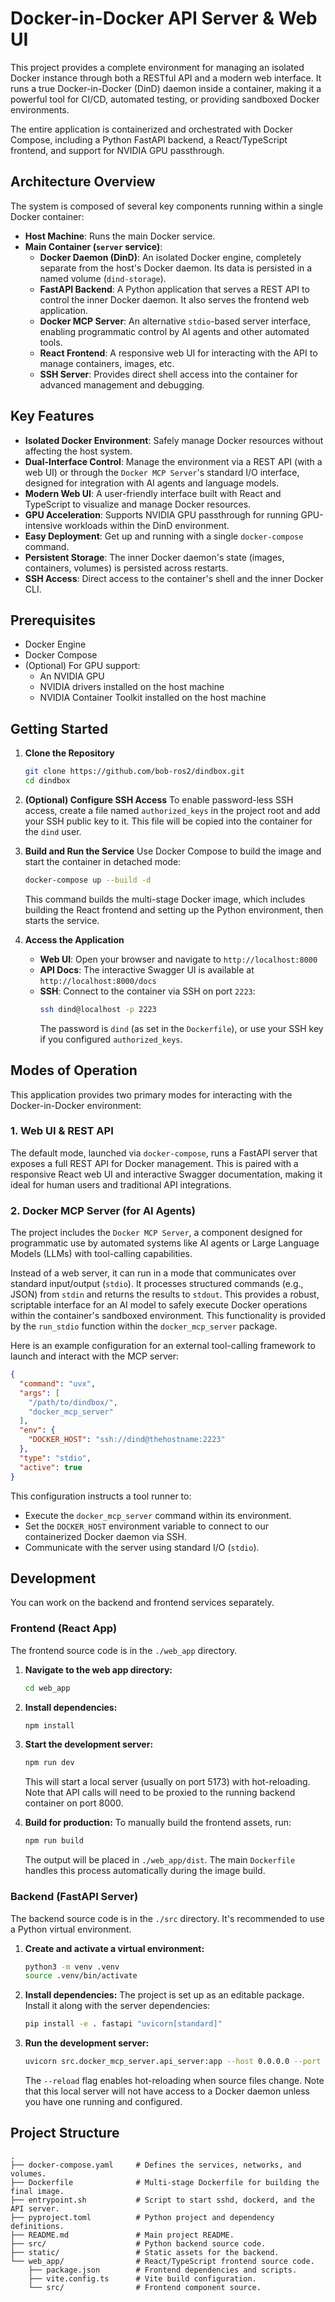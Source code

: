 # Docker-in-Docker API Server & Web UI

This project provides a complete environment for managing an isolated Docker instance through both a RESTful API and a modern web interface. It runs a true Docker-in-Docker (DinD) daemon inside a container, making it a powerful tool for CI/CD, automated testing, or providing sandboxed Docker environments.

The entire application is containerized and orchestrated with Docker Compose, including a Python FastAPI backend, a React/TypeScript frontend, and support for NVIDIA GPU passthrough.

## Architecture Overview

The system is composed of several key components running within a single Docker container:

-   **Host Machine**: Runs the main Docker service.
-   **Main Container (`server` service)**:
    -   **Docker Daemon (DinD)**: An isolated Docker engine, completely separate from the host's Docker daemon. Its data is persisted in a named volume (`dind-storage`).
    -   **FastAPI Backend**: A Python application that serves a REST API to control the inner Docker daemon. It also serves the frontend web application.
    -   **Docker MCP Server**: An alternative `stdio`-based server interface, enabling programmatic control by AI agents and other automated tools.
    -   **React Frontend**: A responsive web UI for interacting with the API to manage containers, images, etc.
    -   **SSH Server**: Provides direct shell access into the container for advanced management and debugging.

## Key Features

-   **Isolated Docker Environment**: Safely manage Docker resources without affecting the host system.
-   **Dual-Interface Control**: Manage the environment via a REST API (with a web UI) or through the `Docker MCP Server`'s standard I/O interface, designed for integration with AI agents and language models.
-   **Modern Web UI**: A user-friendly interface built with React and TypeScript to visualize and manage Docker resources.
-   **GPU Acceleration**: Supports NVIDIA GPU passthrough for running GPU-intensive workloads within the DinD environment.
-   **Easy Deployment**: Get up and running with a single `docker-compose` command.
-   **Persistent Storage**: The inner Docker daemon's state (images, containers, volumes) is persisted across restarts.
-   **SSH Access**: Direct access to the container's shell and the inner Docker CLI.

## Prerequisites

-   Docker Engine
-   Docker Compose
-   (Optional) For GPU support:
    -   An NVIDIA GPU
    -   NVIDIA drivers installed on the host machine
    -   NVIDIA Container Toolkit installed on the host machine

## Getting Started

1.  **Clone the Repository**
    ```bash
    git clone https://github.com/bob-ros2/dindbox.git
    cd dindbox
    ```

2.  **(Optional) Configure SSH Access**
    To enable password-less SSH access, create a file named `authorized_keys` in the project root and add your SSH public key to it. This file will be copied into the container for the `dind` user.

3.  **Build and Run the Service**
    Use Docker Compose to build the image and start the container in detached mode:
    ```bash
    docker-compose up --build -d
    ```
    This command builds the multi-stage Docker image, which includes building the React frontend and setting up the Python environment, then starts the service.

4.  **Access the Application**
    -   **Web UI**: Open your browser and navigate to `http://localhost:8000`
    -   **API Docs**: The interactive Swagger UI is available at `http://localhost:8000/docs`
    -   **SSH**: Connect to the container via SSH on port `2223`:
        ```bash
        ssh dind@localhost -p 2223
        ```
        The password is `dind` (as set in the `Dockerfile`), or use your SSH key if you configured `authorized_keys`.

## Modes of Operation

This application provides two primary modes for interacting with the Docker-in-Docker environment:

### 1. Web UI & REST API

The default mode, launched via `docker-compose`, runs a FastAPI server that exposes a full REST API for Docker management. This is paired with a responsive React web UI and interactive Swagger documentation, making it ideal for human users and traditional API integrations.

### 2. Docker MCP Server (for AI Agents)

The project includes the `Docker MCP Server`, a component designed for programmatic use by automated systems like AI agents or Large Language Models (LLMs) with tool-calling capabilities.

Instead of a web server, it can run in a mode that communicates over standard input/output (`stdio`). It processes structured commands (e.g., JSON) from `stdin` and returns the results to `stdout`. This provides a robust, scriptable interface for an AI model to safely execute Docker operations within the container's sandboxed environment. This functionality is provided by the `run_stdio` function within the `docker_mcp_server` package.

Here is an example configuration for an external tool-calling framework to launch and interact with the MCP server:

```json
{
  "command": "uvx",
  "args": [
    "/path/to/dindbox/",
    "docker_mcp_server"
  ],
  "env": {
    "DOCKER_HOST": "ssh://dind@thehostname:2223"
  },
  "type": "stdio",
  "active": true
}
```

This configuration instructs a tool runner to:
- Execute the `docker_mcp_server` command within its environment.
- Set the `DOCKER_HOST` environment variable to connect to our containerized Docker daemon via SSH.
- Communicate with the server using standard I/O (`stdio`).

## Development

You can work on the backend and frontend services separately.

### Frontend (React App)

The frontend source code is in the `./web_app` directory.

1.  **Navigate to the web app directory:**
    ```bash
    cd web_app
    ```
2.  **Install dependencies:**
    ```bash
    npm install
    ```
3.  **Start the development server:**
    ```bash
    npm run dev
    ```
    This will start a local server (usually on port 5173) with hot-reloading. Note that API calls will need to be proxied to the running backend container on port 8000.

4.  **Build for production:**
    To manually build the frontend assets, run:
    ```bash
    npm run build
    ```
    The output will be placed in `./web_app/dist`. The main `Dockerfile` handles this process automatically during the image build.

### Backend (FastAPI Server)

The backend source code is in the `./src` directory. It's recommended to use a Python virtual environment.

1.  **Create and activate a virtual environment:**
    ```bash
    python3 -m venv .venv
    source .venv/bin/activate
    ```
2.  **Install dependencies:**
    The project is set up as an editable package. Install it along with the server dependencies:
    ```bash
    pip install -e . fastapi "uvicorn[standard]"
    ```
3.  **Run the development server:**
    ```bash
    uvicorn src.docker_mcp_server.api_server:app --host 0.0.0.0 --port 8000 --reload
    ```
    The `--reload` flag enables hot-reloading when source files change. Note that this local server will not have access to a Docker daemon unless you have one running and configured.

## Project Structure

```
.
├── docker-compose.yaml     # Defines the services, networks, and volumes.
├── Dockerfile              # Multi-stage Dockerfile for building the final image.
├── entrypoint.sh           # Script to start sshd, dockerd, and the API server.
├── pyproject.toml          # Python project and dependency definitions.
├── README.md               # Main project README.
├── src/                    # Python backend source code.
├── static/                 # Static assets for the backend.
└── web_app/                # React/TypeScript frontend source code.
    ├── package.json        # Frontend dependencies and scripts.
    ├── vite.config.ts      # Vite build configuration.
    └── src/                # Frontend component source.
```